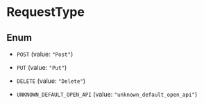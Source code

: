

# RequestType

## Enum


* `POST` (value: `"Post"`)

* `PUT` (value: `"Put"`)

* `DELETE` (value: `"Delete"`)

* `UNKNOWN_DEFAULT_OPEN_API` (value: `"unknown_default_open_api"`)



